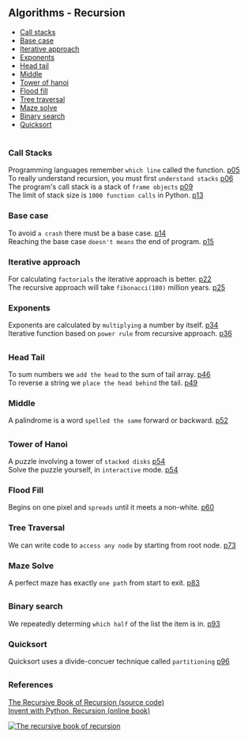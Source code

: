 ## Algorithms - Recursion

- [Call stacks](#call-stacks) 
- [Base case](#base-case) 
- [Iterative approach](#iterative-approach) 
- [Exponents](#exponents)
- [Head tail](#head-tail) 
- [Middle](#middle)
- [Tower of hanoi](#tower-of-hanoi)  
- [Flood fill](#flood-fill) 
- [Tree traversal](#tree-traversal)  
- [Maze solve](#maze-solve)  
- [Binary search](#binary-search)
- [Quicksort](#quicksort)

#

### Call Stacks
Programming languages remember `which line` called the function.    [p05](./01_call_stacks/line_remembering.py)   
To really understand recursion, you must first `understand stacks`  [p06](./01_call_stacks/lifo_lists.py)  
The program's call stack is a stack of `frame objects`              [p09](./01_call_stacks/frame_objects.py)  
The limit of stack size is `1000 function calls` in Python.         [p13](./01_call_stacks/stack_overflow.py)  

### Base case 
To avoid `a crash` there must be a base case.                       [p14](./02_base_case/base_case.py)  
Reaching the base case `doesn't means` the end of program.          [p15](./02_base_case/before_after.py)  

### Iterative approach
For calculating `factorials` the iterative approach is better.      [p22](./03_iterative_approach/factorial_number.py)  
The recursive approach will take `fibonacci(100)` million years.    [p25](./03_iterative_approach/fibonacci_sequence.py)  

### Exponents
Exponents are calculated by `multiplying` a number by itself.       [p34](./04_exponents/calculating_exponents.py)  
Iterative function based on `power rule` from recursive approach.   [p36](./04_exponents/recursive_insights.py)   

##

### Head Tail
To sum numbers we `add the head` to the sum of tail array.          [p46](./05_head_tail/sum_numbers.py)   
To reverse a string we `place the head behind` the tail.            [p49](./05_head_tail/reverse_strings.py)   

### Middle
A palindrome is a word `spelled the same` forward or backward.      [p52](./06_palindrome/palindrome.py)  

##

### Tower of Hanoi
A puzzle involving a tower of `stacked disks`                       [p54](./07_tower_of_hanoi/tower_of_hanoi.py)   
Solve the puzzle yourself, in `interactive` mode.                   [p54](./07_tower_of_hanoi/tower_of_hanoi2_play.py)   

### Flood Fill
Begins on one pixel and `spreads` until it meets a non-white.       [p60](./08_flood_fill/flood_fill.py)  

### Tree Traversal
We can write code to `access any node` by starting from root node.  [p73](./09_tree_traversal/tree_traversal.py)  

### Maze Solve
A perfect maze has exactly `one path` from start to exit.           [p83](./10_maze_solve/maze_solve.py)  

##

### Binary search

We repeatedly determing `which half` of the list the item is in.      [p93](./11_divide_conquer/binary_search.py)

### Quicksort

Quicksort uses a divide-concuer technique called `partitioning`      [p96](./11_divide_conquer/quicksort.py)


##


### References

[The Recursive Book of Recursion (source code)](https://github.com/asweigart/the-recursive-book-of-recursion)  
[Invent with Python, Recursion (online book)](https://inventwithpython.com/recursion/)  

[![The recursive book of recursion](https://www.minte9.com/lib/images/references/book_recursion.png)](https://www.amazon.com/gp/product/B09BKL34VL)
